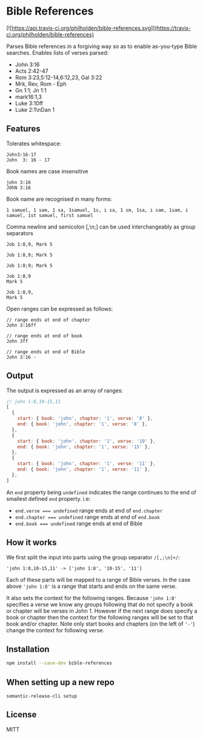 # Bible References

[![https://api.travis-ci.org/philholden/bible-references.svg]](https://travis-ci.org/philholden/bible-references)

Parses Bible references in a forgiving way so as to enable as-you-type Bible searches. Enables lists of verses parsed:

* John 3:16
* Acts 2:42-47
* Rom 3:23,5:12-14,6:12,23, Gal 3:22
* Mrk, Rev, Rom - Eph
* Gn 1:1; Jn 1:1
* mark16:1,3
* Luke 3:10ff
* Luke 2:1\nDan 1

## Features

Tolerates whitespace:

```
John3:16-17
John  3: 16 - 17  
```
Book names are case insensitive

```
john 3:16
JOhN 3:16
```

Book name are recognised in many forms:

```
1 samuel, 1 sam, 1 sa, 1samuel, 1s, i sa, 1 sm, 1sa, i sam, 1sam, i samuel, 1st samuel, first samuel
```

Comma newline and semicolon [,\n;] can be used interchangeably as group separators

```
Job 1:8,9, Mark 5
```
```
Job 1:8,9; Mark 5
```
```
Job 1:8;9; Mark 5
```
```
Job 1:8,9
Mark 5
```
```
Job 1:8,9,
Mark 5
```
Open ranges can be expressed as follows:

```
// range ends at end of chapter
John 3:16ff

// range ends at end of book
John 3ff

// range ends at end of Bible
John 3:16 -
```

## Output

The output is expressed as an array of ranges:

```javascript
// john 1:8,10-15,11
[
  {
    start: { book: 'john', chapter: '1', verse: '8' },
    end: { book: 'john', chapter: '1', verse: '8' },
  },
  {
    start: { book: 'john', chapter: '1', verse: '10' },
    end: { book: 'john', chapter: '1', verse: '15' },
  },
  {
    start: { book: 'john', chapter: '1', verse: '11' },
    end: { book: 'john', chapter: '1', verse: '11' },
  },
]
```

An `end` property being `undefined` indicates the range continues to the end of smallest defined `end` property. i.e:

* `end.verse === undefined` range ends at end of `end.chapter`
* `end.chapter === undefined` range ends at end of `end.book`
* `end.book === undefined` range ends at end of Bible

## How it works

We first split the input into parts using the group separator `/[,;\n]+/`:

```
'john 1:8,10-15,11' -> ['john 1:8', '10-15', '11']
```

Each of these parts will be mapped to a range of Bible verses. In the case above `'john 1:8'` is a range that starts and ends on the same verse.

It also sets the context for the following ranges. Because `'john 1:8'` specifies a verse we know any groups following that do not specify a book or chapter will be verses in John 1. However if the next range does specify a book or chapter then the context for the following ranges will be set to that book and/or chapter. Note only start books and chapters (on the left of `'-'`) change the context for following verse.  


## Installation

```bash
npm install --save-dev bible-references
```

## When setting up a new repo

`semantic-release-cli setup`

## License

MITT
